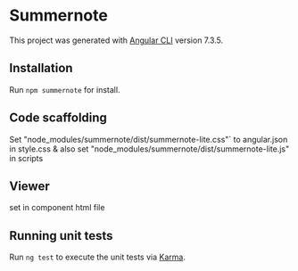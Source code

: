 # Summernote

This project was generated with [Angular CLI](https://github.com/angular/angular-cli) version 7.3.5.

## Installation

Run `npm summernote` for install.

## Code scaffolding

Set "node_modules/summernote/dist/summernote-lite.css"` to angular.json in style.css &
 also set "node_modules/summernote/dist/summernote-lite.js" in scripts
 
## Viewer

<div id="summernote"></div> set in component html file

## Running unit tests

Run `ng test` to execute the unit tests via [Karma](https://karma-runner.github.io).
